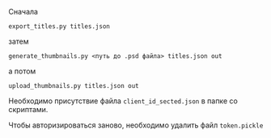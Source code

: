Сначала

```
export_titles.py titles.json
```

затем

```
generate_thumbnails.py <путь до .psd файла> titles.json out
```

а потом

```
upload_thumbnails.py titles.json out
```

Необходимо присутствие файла `client_id_sected.json` в папке со скриптами.

Чтобы авторизироваться заново, необходимо удалить файл `token.pickle`